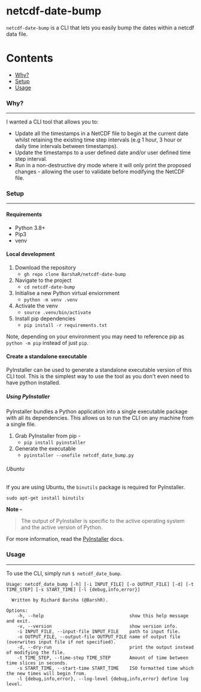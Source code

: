 # netcdf-date-bump

`netcdf-date-bump` is a CLI that lets you easily bump the dates within a netcdf data file. 

Contents
========

 * [Why?](#why)
 * [Setup](#setup)
 * [Usage](#usage)

### Why?
---
I wanted a CLI tool that allows you to:

+ Update all the timestamps in a NetCDF file to begin at the current date whilst retaining the existing time step intervals (e.g 1 hour, 3 hour or daily time intervals between timestamps).
+ Update the timestamps to a user defined date and/or user defined time step interval.
+ Run in a non-destructive dry mode where it will only print the proposed changes - allowing the user to validate before modifying the NetCDF file.

### Setup
---

#### Requirements

+ Python 3.8+
+ Pip3
+ venv

#### Local development

1. Download the repository
    + `gh repo clone BarshaR/netcdf-date-bump`
2. Navigate to the project
    + `cd netcdf-date-bump`
3. Initialise a new Python virtual enviornment
    + `python -m venv .venv`
4. Activate the venv
    + `source .venv/bin/activate`
5. Install pip dependencies
    + `pip install -r requirements.txt`

Note, depending on your environment you may need to reference pip as `python -m pip` instead of just `pip`.

#### Create a standalone executable

PyInstaller can be used to generate a standalone executable version of this CLI tool. 
This is the simplest way to use the tool as you don't even need to have python installed.

##### Using PyInstaller

PyInstaller bundles a Python application into a single executable package with all its dependencies. This allows us to run the CLI on any machine from a single file.

1. Grab PyInstaller from pip - 
    + `pip install pyinstaller`
2. Generate the executable
    + `pyinstaller --onefile netcdf_date_bump.py`

###### Ubuntu
If you are using Ubuntu, the `binutils` package is required for PyInstaller.

``` shell
sudo apt-get install binutils
```

**Note -** 
> The output of PyInstaller is specific to the active operating system and the active version of Python.

For more information, read the [PyInstaller](https://pyinstaller.readthedocs.io/en/stable/index.html) docs.


### Usage
---

To use the CLI, simply run `$ netcdf_date_bump`.

```shell
Usage: netcdf_date_bump [-h] [-i INPUT_FILE] [-o OUTPUT_FILE] [-d] [-t TIME_STEP] [-s START_TIME] [-l {debug,info,error}]

  Written by Richard Barsha (@BarshR).

Options:
    -h, --help                                show this help message and exit.
    -v, --version                             show version info.
    -i INPUT_FILE, --input-file INPUT_FILE    path to input file.
    -o OUTPUT_FILE, --output-file OUTPUT_FILE name of output file (overwrites input file if not specified).
    -d, --dry-run                             print the output instead of modifying the file.
    -t TIME_STEP, --time-step TIME_STEP       Amount of time between time slices in seconds.
    -s START_TIME, --start-time START_TIME    ISO formatted time which the new times will begin from.
    -l {debug,info,error}, --log-level {debug,info,error} define log level.
```

